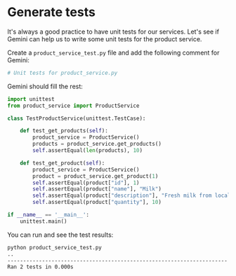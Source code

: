 # Generate tests

It's always a good practice to have unit tests for our services. Let's see if
Gemini can help us to write some unit tests for the product service.

Create a `product_service_test.py` file and add the following comment for
Gemini:

```python
# Unit tests for product_service.py
```

Gemini should fill the rest:

```python
import unittest
from product_service import ProductService

class TestProductService(unittest.TestCase):

    def test_get_products(self):
        product_service = ProductService()
        products = product_service.get_products()
        self.assertEqual(len(products), 10)

    def test_get_product(self):
        product_service = ProductService()
        product = product_service.get_product(1)
        self.assertEqual(product["id"], 1)
        self.assertEqual(product["name"], "Milk")
        self.assertEqual(product["description"], "Fresh milk from local cows")
        self.assertEqual(product["quantity"], 10)

if __name__ == '__main__':
    unittest.main()
```

You can run and see the test results:

```sh
python product_service_test.py
..
----------------------------------------------------------------------
Ran 2 tests in 0.000s
```
